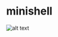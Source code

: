 # minishell

![alt text](https://raw.githubusercontent.com/username/projectname/branch/path/to/img.png)
